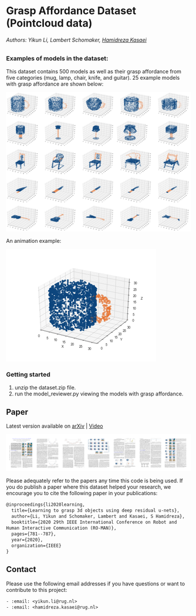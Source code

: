 # Grasp Affordance Dataset (Pointcloud data)


###### Authors: Yikun Li, Lambert Schomaker, [Hamidreza Kasaei](https://hkasaei.github.io/)  
##
### Examples of models in the dataset:

This dataset contains 500 models as well as their grasp affordance from five categories (mug, lamp, chair, knife, and guitar).
25 example models with grasp affordance are shown below:

![Examples](/images/examples.jpg)

An animation example:

![Animation Example](/images/animation.gif)

### Getting started

1. unzip the dataset.zip file.
1. run the model_reviewer.py viewing the models with grasp affordance.

## Paper
Latest version available on [arXiv](https://arxiv.org/abs/2002.03892) | [Video](https://youtu.be/5_yAJCc8owo)

![alt text](paper.png)

Please adequately refer to the papers any time this code is being used. If you do publish a paper where this dataset helped your research, we encourage you to cite the following paper in your publications:

```
@inproceedings{li2020learning,
  title={Learning to grasp 3d objects using deep residual u-nets},
  author={Li, Yikun and Schomaker, Lambert and Kasaei, S Hamidreza},
  booktitle={2020 29th IEEE International Conference on Robot and Human Interactive Communication (RO-MAN)},
  pages={781--787},
  year={2020},
  organization={IEEE}
}
```

## Contact
Please use the following email addresses if you have questions or want to contribute to this project:

	- :email: <yikun.li@rug.nl> 
	- :email: <hamidreza.kasaei@rug.nl> 
